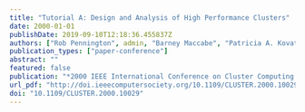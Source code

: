 ```yaml
---
title: "Tutorial A: Design and Analysis of High Performance Clusters"
date: 2000-01-01
publishDate: 2019-09-10T12:18:36.455837Z
authors: ["Rob Pennington", admin, "Barney Maccabe", "Patricia A. Kovatch", "Stephen L. Scott"]
publication_types: ["paper-conference"]
abstract: ""
featured: false
publication: "*2000 IEEE International Conference on Cluster Computing (CLUSTER 2000), November 28th - December 1st, 2000, Technische Universität Chemnitz, Saxony, Germany*"
url_pdf: "http://doi.ieeecomputersociety.org/10.1109/CLUSTER.2000.10029"
doi: "10.1109/CLUSTER.2000.10029"
---
```


